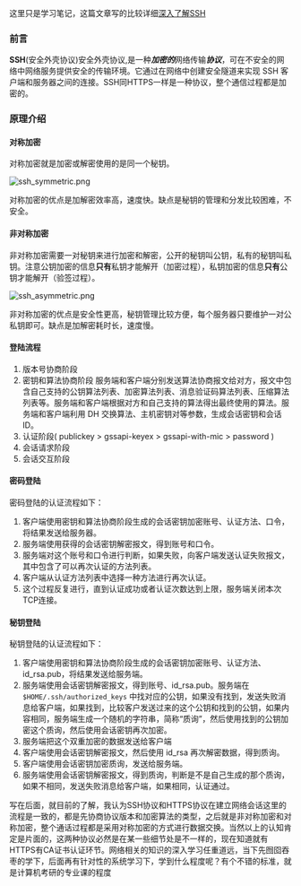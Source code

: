 这里只是学习笔记，这篇文章写的比较详细[深入了解SSH](https://blog.haojunyu.com/post/deep_ssh)

### 前言

**SSH**(安全外壳协议)安全外壳协议,是一种***加密的***网络传输***协议***，可在不安全的网络中网络服务提供安全的传输环境。它通过在网络中创建安全隧道来实现 SSH 客户端和服务器之间的连接。SSH同HTTPS一样是一种协议，整个通信过程都是加密的。

### 原理介绍

#### 对称加密

对称加密就是加密或解密使用的是同一个秘钥。

![ssh_symmetric.png](https://blog.haojunyu.com/imgs/ssh_symmetric.png)



对称加密的优点是加解密效率高，速度快。缺点是秘钥的管理和分发比较困难，不安全。

#### 非对称加密

非对称加密需要一对秘钥来进行加密和解密，公开的秘钥叫公钥，私有的秘钥叫私钥。注意公钥加密的信息**只有**私钥才能解开（加密过程），私钥加密的信息**只有**公钥才能解开（验签过程）。

![ssh_asymmetric.png](https://blog.haojunyu.com/imgs/ssh_asymmetric.png)

非对称加密的优点是安全性更高，秘钥管理比较方便，每个服务器只要维护一对公私钥即可。缺点是加解密耗时长，速度慢。

#### 登陆流程

1. 版本号协商阶段
2. 密钥和算法协商阶段
   服务端和客户端分别发送算法协商报文给对方，报文中包含自己支持的公钥算法列表、加密算法列表、消息验证码算法列表、压缩算法列表等。服务端和客户端根据对方和自己支持的算法得出最终使用的算法。服务端和客户端利用 DH 交换算法、主机密钥对等参数，生成会话密钥和会话 ID。
3. 认证阶段( publickey > gssapi-keyex > gssapi-with-mic > password )
4. 会话请求阶段
5. 会话交互阶段

#### 密码登陆

密码登陆的认证流程如下：

1. 客户端使用密钥和算法协商阶段生成的会话密钥加密账号、认证方法、口令，将结果发送给服务器。
2. 服务端使用获得的会话密钥解密报文，得到账号和口令。
3. 服务端对这个账号和口令进行判断，如果失败，向客户端发送认证失败报文，其中包含了可以再次认证的方法列表。
4. 客户端从认证方法列表中选择一种方法进行再次认证。
5. 这个过程反复进行，直到认证成功或者认证次数达到上限，服务端关闭本次TCP连接。

#### 秘钥登陆

秘钥登陆的认证流程如下：

1. 客户端使用密钥和算法协商阶段生成的会话密钥加密账号、认证方法、id_rsa.pub，将结果发送给服务端。
2. 服务端使用会话密钥解密报文，得到账号、id_rsa.pub。服务端在 `$HOME/.ssh/authorized_keys` 中找对应的公钥，如果没有找到，发送失败消息给客户端，如果找到，比较客户发送过来的这个公钥和找到的公钥，如果内容相同，服务端生成一个随机的字符串，简称“质询”，然后使用找到的公钥加密这个质询，然后使用会话密钥再次加密。
3. 服务端把这个双重加密的数据发送给客户端
4. 客户端使用会话密钥解密报文，然后使用 id_rsa 再次解密数据，得到质询。
5. 客户端使用会话密钥加密质询，发送给服务端。
6. 服务端使用会话密钥解密报文，得到质询，判断是不是自己生成的那个质询，如果不相同，发送失败消息给客户端，如果相同，认证通过。





写在后面，就目前的了解，我认为SSH协议和HTTPS协议在建立网络会话这里的流程是一致的，都是先协商协议版本和加密算法的类型，之后就是非对称加密和对称加密，整个通话过程都是采用对称加密的方式进行数据交换。当然以上的认知肯定是片面的，这两种协议必然是在某一些细节处是不一样的，现在知道就有HTTPS有CA证书认证环节。网络相关的知识的深入学习任重道远，当下先囫囵吞枣的学下，后面再有针对性的系统学习下，学到什么程度呢？有个不错的标准，就是计算机考研的专业课的程度


